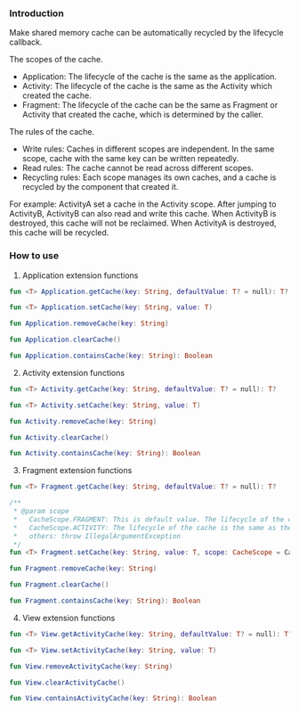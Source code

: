 ### Introduction

Make shared memory cache can be automatically recycled by the lifecycle callback.

The scopes of the cache.
* Application: The lifecycle of the cache is the same as the application.
* Activity: The lifecycle of the cache is the same as the Activity which created the cache.
* Fragment: The lifecycle of the cache can be the same as Fragment or Activity that created the cache, which is determined by the caller.

The rules of the cache.
* Write rules: Caches in different scopes are independent. In the same scope, cache with the same key can be written repeatedly.
* Read rules: The cache cannot be read across different scopes.
* Recycling rules: Each scope manages its own caches, and a cache is recycled by the component that created it.

For example: ActivityA set a cache in the Activity scope. After jumping to ActivityB, ActivityB can also read and write this cache.
When ActivityB is destroyed, this cache will not be reclaimed. When ActivityA is destroyed, this cache will be recycled.

### How to use

1. Application extension functions

``` kotlin
fun <T> Application.getCache(key: String, defaultValue: T? = null): T?

fun <T> Application.setCache(key: String, value: T)

fun Application.removeCache(key: String)

fun Application.clearCache()

fun Application.containsCache(key: String): Boolean
```

2. Activity extension functions

``` kotlin
fun <T> Activity.getCache(key: String, defaultValue: T? = null): T?

fun <T> Activity.setCache(key: String, value: T)

fun Activity.removeCache(key: String)

fun Activity.clearCache()

fun Activity.containsCache(key: String): Boolean
```

3. Fragment extension functions

``` kotlin
fun <T> Fragment.getCache(key: String, defaultValue: T? = null): T?

/**
 * @param scope
 *   CacheScope.FRAGMENT: This is default value. The lifecycle of the cache is the same as the Fragment which created the cache.
 *   CacheScope.ACTIVITY: The lifecycle of the cache is the same as the Activity which created the Fragment.
 *   others: throw IllegalArgumentException
 */
fun <T> Fragment.setCache(key: String, value: T, scope: CacheScope = CacheScope.FRAGMENT)

fun Fragment.removeCache(key: String)

fun Fragment.clearCache()

fun Fragment.containsCache(key: String): Boolean
```

4. View extension functions

``` kotlin
fun <T> View.getActivityCache(key: String, defaultValue: T? = null): T?

fun <T> View.setActivityCache(key: String, value: T)

fun View.removeActivityCache(key: String)

fun View.clearActivityCache()

fun View.containsActivityCache(key: String): Boolean
```